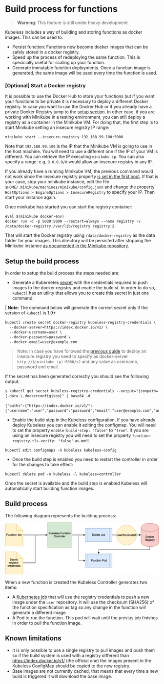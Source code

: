 # Build process for functions

> **Warning**: This feature is still under heavy development

Kubeless includes a way of building and storing functions as docker images. This can be used to:

 - Persist function: Functions now become docker images that can be safely stored in a docker registry.
 - Speed up the process of redeploying the same function. This is specicially useful for scaling up your function.
 - Generate immutable function deployments. Once a function image is generated, the same image will be used every time the function is used.

### [Optional] Start a Docker registry

It is possible to use the Docker Hub to store your functions but if you want your functions to be private it is necessary to deploy a different Docker registry. In case you want to use the Docker Hub or if you already have a private Docker Registry jump to the [setup section](#setup-the-build-process). In other case, if you are working with Minikube in a testing environment, you can still deploy a registry as a container in the Minikube VM. For doing that, the first step is to start Minikube setting an insecure registry IP range:

```console
minikube start --insecure-registry 192.168.99.100:5000
```

Note that `192.168.99.100` is the IP that the Minikube VM is going to use in the host machine. You will need to use a different one if the IP of your VM is different. You can retrieve the IP executing `minikube ip`. You can also specify a range: e.g. `0.0.0.0/0` would allow an insecure registry in any IP.

If you already have a running Minikube VM, the previous command would not work since the insecure registry property [is set in the first boot](https://github.com/kubernetes/minikube/issues/604#issuecomment-309296149). If that is your case, stop your minikube instance, edit the file `$HOME/.minikube/machines/minikube/config.json` and change the property `HostOptions > EngineOptions > InsecureRegistry` to specify your IP. Then start your instance again.

Once minikube has started you can start the registry container:

```console
eval $(minikube docker-env)
docker run -d -p 5000:5000 --restart=always --name registry -v /data/docker-registry:/var/lib/registry registry:2
```

That will start the Docker registry using `/data/docker-registry` as the data folder for your images. This directory will be persisted after stopping the Minikube instance [as documented in the Minikube repository](https://github.com/kubernetes/minikube/blob/master/docs/persistent_volumes.md#persistent-volumes).

## Setup the build process

In order to setup the build process the steps needed are:

 - Generate a Kubernetes [secret](https://kubernetes.io/docs/concepts/configuration/secret) with the credentials required to push images to the docker registry and enable the build st. In order to do so, `kubectl` has an utility that allows you to create this secret in just one command:

| **Note**: The command below will generate the correct secret only if the version of `kubectl` is 1.9+ 

```console
kubectl create secret docker-registry kubeless-registry-credentials \
  --docker-server=https://index.docker.io/v1/ \
  --docker-username=user \
  --docker-password=password \
  --docker-email=user@example.com
```

> Note: In case you have followed the [previous guide](#start-a-docker-registry) to deploy an insecure registry you need to specify as docker-server `http://$(minikube ip):5000/v2` and any value as username, password and email.

If the secret has been generated correctly you should see the following output:

```console
$ kubectl get secret kubeless-registry-credentials --output="jsonpath={.data.\.dockerconfigjson}" | base64 -d

{"auths":{"https://index.docker.io/v1/":{"username":"user","password":"password","email":"user@example.com","auth":"dGVfdDpwYZNz"}}}
```

 - Enable the build step in the Kubeless configuration. If you have already deploy Kubeless you can enable it editing the configmap. You will need to set the property `enable-build-step: "false"` to `"true"`. If you are using an insecure registry you will need to set the property `function-registry-tls-verify: "false"` as well.

 ```console
 kubectl edit configmaps -n kubeless kubeless-config
 ```

 - Once the build step is enabled you need to restart the controller in order for the changes to take effect:

 ```console
 kubectl delete pod -n kubeless -l kubeless=controller
 ```

Once the secret is available and the build step is enabled Kubeless will automatically start building function images.

## Build process

The following diagram represents the building process:

![Build Process](./img/build-process.png)

When a new function is created the Kubeless Controller generates two items:
 
 - A [Kubernetes job](https://kubernetes.io/docs/concepts/workloads/controllers/jobs-run-to-completion/) that will use the registry credentials to push a new image under the `user` repository. It will use the checksum (SHA256) of the function specification as tag so any change in the function will generate a different image.
 - A Pod to run the function. This pod will wait until the previus job finishes in order to pull the function image.

## Known limitations

 - It is only possible to use a single registry to pull images and push them so if the build system is used with a registry different than https://index.docker.io/v1/ (the official one) the images present in the Kubeless ConfigMap should be copied to the new registry.
 - Base images are not currently cached, that means that every time a new build is triggered it will download the base image.
 